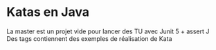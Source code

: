 # Katas en Java
La master est un projet vide pour lancer des TU avec Junit 5 + assert J  
Des tags contiennent des exemples de réalisation de Kata

